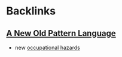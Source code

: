 
# Backlinks
## [A New Old Pattern Language](<A New Old Pattern Language.md>)
- new [occupational hazards](<occupational hazards.md>)

